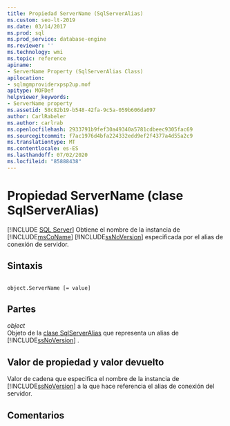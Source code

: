 ```yaml
---
title: Propiedad ServerName (SqlServerAlias)
ms.custom: seo-lt-2019
ms.date: 03/14/2017
ms.prod: sql
ms.prod_service: database-engine
ms.reviewer: ''
ms.technology: wmi
ms.topic: reference
apiname:
- ServerName Property (SqlServerAlias Class)
apilocation:
- sqlmgmproviderxpsp2up.mof
apitype: MOFDef
helpviewer_keywords:
- ServerName property
ms.assetid: 58c82b19-b548-42fa-9c5a-059b606da097
author: CarlRabeler
ms.author: carlrab
ms.openlocfilehash: 2933791b9fef30a49340a5781cdbeec9305fac69
ms.sourcegitcommit: f7ac1976d4bfa224332edd9ef2f4377a4d55a2c9
ms.translationtype: MT
ms.contentlocale: es-ES
ms.lasthandoff: 07/02/2020
ms.locfileid: "85888438"
---
```

# <a name="servername-property-sqlserveralias-class"></a>Propiedad ServerName (clase SqlServerAlias)
[!INCLUDE [SQL Server](../../../includes/applies-to-version/sqlserver.md)]
  Obtiene el nombre de la instancia de [!INCLUDE[msCoName](../../../includes/msconame-md.md)] [!INCLUDE[ssNoVersion](../../../includes/ssnoversion-md.md)] especificada por el alias de conexión de servidor.  
  
## <a name="syntax"></a>Sintaxis  
  
```  
  
object.ServerName [= value]  
```  
  
## <a name="parts"></a>Partes  
 *object*  
 Objeto de la [clase SqlServerAlias](../../../relational-databases/wmi-provider-configuration-classes/sqlserveralias-class/sqlserveralias-class.md) que representa un alias de [!INCLUDE[ssNoVersion](../../../includes/ssnoversion-md.md)] .  
  
## <a name="property-valuereturn-value"></a>Valor de propiedad y valor devuelto  
 Valor de cadena que especifica el nombre de la instancia de [!INCLUDE[ssNoVersion](../../../includes/ssnoversion-md.md)] a la que hace referencia el alias de conexión del servidor.  
  
## <a name="remarks"></a>Comentarios  
  
